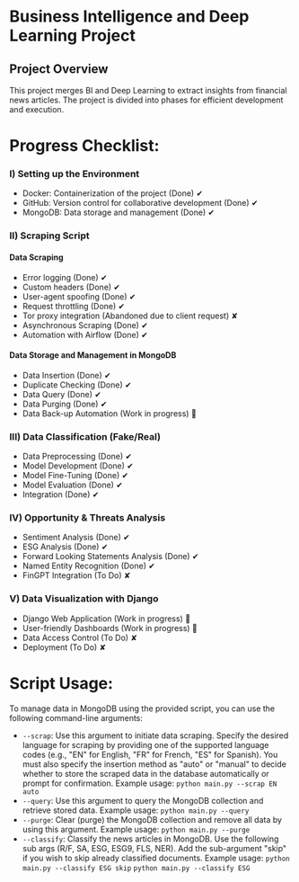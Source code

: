 # Business Intelligence and Deep Learning Project

## Project Overview
This project merges BI and Deep Learning to extract insights from financial news articles. The project is divided into phases for efficient development and execution.


# Progress Checklist:

### I) Setting up the Environment
- Docker: Containerization of the project (Done) ✔
- GitHub: Version control for collaborative development (Done) ✔
- MongoDB: Data storage and management (Done) ✔

### II) Scraping Script
#### Data Scraping
- Error logging (Done) ✔
- Custom headers (Done) ✔
- User-agent spoofing (Done) ✔
- Request throttling (Done) ✔
- Tor proxy integration (Abandoned due to client request) ✘
- Asynchronous Scraping (Done) ✔
- Automation with Airflow (Done) ✔

#### Data Storage and Management in MongoDB
- Data Insertion (Done) ✔
- Duplicate Checking (Done) ✔
- Data Query (Done) ✔
- Data Purging (Done) ✔
- Data Back-up Automation (Work in progress) 🔨

### III) Data Classification (Fake/Real)
- Data Preprocessing (Done) ✔
- Model Development (Done) ✔
- Model Fine-Tuning (Done) ✔
- Model Evaluation (Done) ✔
- Integration (Done) ✔

### IV) Opportunity & Threats Analysis
- Sentiment Analysis (Done) ✔
- ESG Analysis (Done) ✔
- Forward Looking Statements Analysis (Done) ✔
- Named Entity Recognition (Done) ✔
- FinGPT Integration (To Do) ✘

### V) Data Visualization with Django
- Django Web Application (Work in progress) 🔨
- User-friendly Dashboards (Work in progress) 🔨
- Data Access Control (To Do) ✘
- Deployment (To Do) ✘

# Script Usage:
To manage data in MongoDB using the provided script, you can use the following command-line arguments:

- `--scrap`: Use this argument to initiate data scraping. Specify the desired language for scraping by providing one of the supported language codes (e.g., "EN" for English, "FR" for French, "ES" for Spanish). You must also specify the insertion method as "auto" or "manual" to decide whether to store the scraped data in the database automatically or prompt for confirmation. Example usage:
  `python main.py --scrap EN auto`
- `--query`: Use this argument to query the MongoDB collection and retrieve stored data. Example usage:
  `python main.py --query`
- `--purge`: Clear (purge) the MongoDB collection and remove all data by using this argument. Example usage:
  `python main.py --purge`
- `--classify`: Classify the news articles in MongoDB. Use the following sub args (R/F, SA, ESG, ESG9, FLS, NER). Add the sub-argument "skip" if you wish to skip already classified documents. Example usage:
  `python main.py --classify ESG skip`
  `python main.py --classify ESG`
